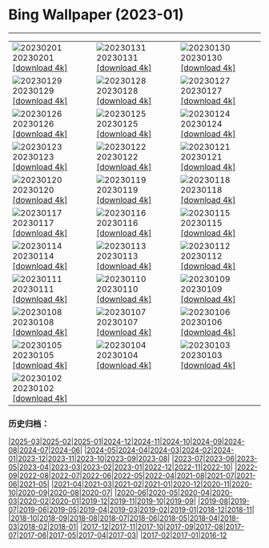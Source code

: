 # Bing Wallpaper (2023-01)
**************

<table><tr><td><img class="wallpaper" src="https://www.bing.com/th?id=OHR.ZebraTrio_EN-GB2876402606_1920x1080.jpg" alt="20230201"> 20230201 <a class="wallpaper_link" href="https://www.bing.com/th?id=OHR.ZebraTrio_EN-GB2876402606_UHD.jpg">[download 4k]</a></td><td><img class="wallpaper" src="https://www.bing.com/th?id=OHR.IceSailingBalaton_EN-GB2490115760_1920x1080.jpg" alt="20230131"> 20230131 <a class="wallpaper_link" href="https://www.bing.com/th?id=OHR.IceSailingBalaton_EN-GB2490115760_UHD.jpg">[download 4k]</a></td><td><img class="wallpaper" src="https://www.bing.com/th?id=OHR.BlackbirdDay_EN-GB2139975898_1920x1080.jpg" alt="20230130"> 20230130 <a class="wallpaper_link" href="https://www.bing.com/th?id=OHR.BlackbirdDay_EN-GB2139975898_UHD.jpg">[download 4k]</a></td></tr><tr><td><img class="wallpaper" src="https://www.bing.com/th?id=OHR.BlueBahamas_EN-GB0144756869_1920x1080.jpg" alt="20230129"> 20230129 <a class="wallpaper_link" href="https://www.bing.com/th?id=OHR.BlueBahamas_EN-GB0144756869_UHD.jpg">[download 4k]</a></td><td><img class="wallpaper" src="https://www.bing.com/th?id=OHR.RedMangrove_EN-GB9709939121_1920x1080.jpg" alt="20230128"> 20230128 <a class="wallpaper_link" href="https://www.bing.com/th?id=OHR.RedMangrove_EN-GB9709939121_UHD.jpg">[download 4k]</a></td><td><img class="wallpaper" src="https://www.bing.com/th?id=OHR.SilburySnow_EN-GB7786178498_1920x1080.jpg" alt="20230127"> 20230127 <a class="wallpaper_link" href="https://www.bing.com/th?id=OHR.SilburySnow_EN-GB7786178498_UHD.jpg">[download 4k]</a></td></tr><tr><td><img class="wallpaper" src="https://www.bing.com/th?id=OHR.BirksofAberfeldy_EN-GB8048956008_1920x1080.jpg" alt="20230126"> 20230126 <a class="wallpaper_link" href="https://www.bing.com/th?id=OHR.BirksofAberfeldy_EN-GB8048956008_UHD.jpg">[download 4k]</a></td><td><img class="wallpaper" src="https://www.bing.com/th?id=OHR.ColleSantaLucia_EN-GB8153836108_1920x1080.jpg" alt="20230125"> 20230125 <a class="wallpaper_link" href="https://www.bing.com/th?id=OHR.ColleSantaLucia_EN-GB8153836108_UHD.jpg">[download 4k]</a></td><td><img class="wallpaper" src="https://www.bing.com/th?id=OHR.SunriseMoai_EN-GB8250494990_1920x1080.jpg" alt="20230124"> 20230124 <a class="wallpaper_link" href="https://www.bing.com/th?id=OHR.SunriseMoai_EN-GB8250494990_UHD.jpg">[download 4k]</a></td></tr><tr><td><img class="wallpaper" src="https://www.bing.com/th?id=OHR.YearRabbit_EN-GB8377224624_1920x1080.jpg" alt="20230123"> 20230123 <a class="wallpaper_link" href="https://www.bing.com/th?id=OHR.YearRabbit_EN-GB8377224624_UHD.jpg">[download 4k]</a></td><td><img class="wallpaper" src="https://www.bing.com/th?id=OHR.HuggingKanga_EN-GB8617406412_1920x1080.jpg" alt="20230122"> 20230122 <a class="wallpaper_link" href="https://www.bing.com/th?id=OHR.HuggingKanga_EN-GB8617406412_UHD.jpg">[download 4k]</a></td><td><img class="wallpaper" src="https://www.bing.com/th?id=OHR.FalklandKings_EN-GB8693899023_1920x1080.jpg" alt="20230121"> 20230121 <a class="wallpaper_link" href="https://www.bing.com/th?id=OHR.FalklandKings_EN-GB8693899023_UHD.jpg">[download 4k]</a></td></tr><tr><td><img class="wallpaper" src="https://www.bing.com/th?id=OHR.SFFParkCity_EN-GB8913820125_1920x1080.jpg" alt="20230120"> 20230120 <a class="wallpaper_link" href="https://www.bing.com/th?id=OHR.SFFParkCity_EN-GB8913820125_UHD.jpg">[download 4k]</a></td><td><img class="wallpaper" src="https://www.bing.com/th?id=OHR.WhiteSands_EN-GB9091743710_1920x1080.jpg" alt="20230119"> 20230119 <a class="wallpaper_link" href="https://www.bing.com/th?id=OHR.WhiteSands_EN-GB9091743710_UHD.jpg">[download 4k]</a></td><td><img class="wallpaper" src="https://www.bing.com/th?id=OHR.SessileOaks_EN-GB9173929879_1920x1080.jpg" alt="20230118"> 20230118 <a class="wallpaper_link" href="https://www.bing.com/th?id=OHR.SessileOaks_EN-GB9173929879_UHD.jpg">[download 4k]</a></td></tr><tr><td><img class="wallpaper" src="https://www.bing.com/th?id=OHR.BlackrockCottage_EN-GB9287656092_1920x1080.jpg" alt="20230117"> 20230117 <a class="wallpaper_link" href="https://www.bing.com/th?id=OHR.BlackrockCottage_EN-GB9287656092_UHD.jpg">[download 4k]</a></td><td><img class="wallpaper" src="https://www.bing.com/th?id=OHR.Turku_EN-GB9433162761_1920x1080.jpg" alt="20230116"> 20230116 <a class="wallpaper_link" href="https://www.bing.com/th?id=OHR.Turku_EN-GB9433162761_UHD.jpg">[download 4k]</a></td><td><img class="wallpaper" src="https://www.bing.com/th?id=OHR.DonkeyFeast_EN-GB7125186389_1920x1080.jpg" alt="20230115"> 20230115 <a class="wallpaper_link" href="https://www.bing.com/th?id=OHR.DonkeyFeast_EN-GB7125186389_UHD.jpg">[download 4k]</a></td></tr><tr><td><img class="wallpaper" src="https://www.bing.com/th?id=OHR.Pneumatocysts_EN-GB9676187936_1920x1080.jpg" alt="20230114"> 20230114 <a class="wallpaper_link" href="https://www.bing.com/th?id=OHR.Pneumatocysts_EN-GB9676187936_UHD.jpg">[download 4k]</a></td><td><img class="wallpaper" src="https://www.bing.com/th?id=OHR.RumeliHisari_EN-GB9295498578_1920x1080.jpg" alt="20230113"> 20230113 <a class="wallpaper_link" href="https://www.bing.com/th?id=OHR.RumeliHisari_EN-GB9295498578_UHD.jpg">[download 4k]</a></td><td><img class="wallpaper" src="https://www.bing.com/th?id=OHR.GodrevyRocks_EN-GB8938156788_1920x1080.jpg" alt="20230112"> 20230112 <a class="wallpaper_link" href="https://www.bing.com/th?id=OHR.GodrevyRocks_EN-GB8938156788_UHD.jpg">[download 4k]</a></td></tr><tr><td><img class="wallpaper" src="https://www.bing.com/th?id=OHR.HummockIce_EN-GB8026049524_1920x1080.jpg" alt="20230111"> 20230111 <a class="wallpaper_link" href="https://www.bing.com/th?id=OHR.HummockIce_EN-GB8026049524_UHD.jpg">[download 4k]</a></td><td><img class="wallpaper" src="https://www.bing.com/th?id=OHR.HohenzollernBurg_EN-GB7458716248_1920x1080.jpg" alt="20230110"> 20230110 <a class="wallpaper_link" href="https://www.bing.com/th?id=OHR.HohenzollernBurg_EN-GB7458716248_UHD.jpg">[download 4k]</a></td><td><img class="wallpaper" src="https://www.bing.com/th?id=OHR.Breckenridge_EN-GB6966307043_1920x1080.jpg" alt="20230109"> 20230109 <a class="wallpaper_link" href="https://www.bing.com/th?id=OHR.Breckenridge_EN-GB6966307043_UHD.jpg">[download 4k]</a></td></tr><tr><td><img class="wallpaper" src="https://www.bing.com/th?id=OHR.Mohair_EN-GB2989442794_1920x1080.jpg" alt="20230108"> 20230108 <a class="wallpaper_link" href="https://www.bing.com/th?id=OHR.Mohair_EN-GB2989442794_UHD.jpg">[download 4k]</a></td><td><img class="wallpaper" src="https://www.bing.com/th?id=OHR.BlackFell_EN-GB2718141363_1920x1080.jpg" alt="20230107"> 20230107 <a class="wallpaper_link" href="https://www.bing.com/th?id=OHR.BlackFell_EN-GB2718141363_UHD.jpg">[download 4k]</a></td><td><img class="wallpaper" src="https://www.bing.com/th?id=OHR.HIISSF_EN-GB1465326330_1920x1080.jpg" alt="20230106"> 20230106 <a class="wallpaper_link" href="https://www.bing.com/th?id=OHR.HIISSF_EN-GB1465326330_UHD.jpg">[download 4k]</a></td></tr><tr><td><img class="wallpaper" src="https://www.bing.com/th?id=OHR.Perihelion_EN-GB1127186181_1920x1080.jpg" alt="20230105"> 20230105 <a class="wallpaper_link" href="https://www.bing.com/th?id=OHR.Perihelion_EN-GB1127186181_UHD.jpg">[download 4k]</a></td><td><img class="wallpaper" src="https://www.bing.com/th?id=OHR.SandhillSleeping_EN-GB0400905229_1920x1080.jpg" alt="20230104"> 20230104 <a class="wallpaper_link" href="https://www.bing.com/th?id=OHR.SandhillSleeping_EN-GB0400905229_UHD.jpg">[download 4k]</a></td><td><img class="wallpaper" src="https://www.bing.com/th?id=OHR.EileanDonanDawn_EN-GB9569090895_1920x1080.jpg" alt="20230103"> 20230103 <a class="wallpaper_link" href="https://www.bing.com/th?id=OHR.EileanDonanDawn_EN-GB9569090895_UHD.jpg">[download 4k]</a></td></tr><tr><td><img class="wallpaper" src="https://www.bing.com/th?id=OHR.NorwayNYD_EN-GB8782500376_1920x1080.jpg" alt="20230102"> 20230102 <a class="wallpaper_link" href="https://www.bing.com/th?id=OHR.NorwayNYD_EN-GB8782500376_UHD.jpg">[download 4k]</a></td><td></td><td></td></tr></table>

### 历史归档：

|[2025-03](/../2025-03/2025-03.md)|[2025-02](/../2025-02/2025-02.md)|[2025-01](/../2025-01/2025-01.md)|[2024-12](/../2024-12/2024-12.md)|[2024-11](/../2024-11/2024-11.md)|[2024-10](/../2024-10/2024-10.md)|[2024-09](/../2024-09/2024-09.md)|[2024-08](/../2024-08/2024-08.md)|[2024-07](/../2024-07/2024-07.md)|[2024-06](/../2024-06/2024-06.md)|
|[2024-05](/../2024-05/2024-05.md)|[2024-04](/../2024-04/2024-04.md)|[2024-03](/../2024-03/2024-03.md)|[2024-02](/../2024-02/2024-02.md)|[2024-01](/../2024-01/2024-01.md)|[2023-12](/../2023-12/2023-12.md)|[2023-11](/../2023-11/2023-11.md)|[2023-10](/../2023-10/2023-10.md)|[2023-09](/../2023-09/2023-09.md)|[2023-08](/../2023-08/2023-08.md)|
|[2023-07](/../2023-07/2023-07.md)|[2023-06](/../2023-06/2023-06.md)|[2023-05](/../2023-05/2023-05.md)|[2023-04](/../2023-04/2023-04.md)|[2023-03](/../2023-03/2023-03.md)|[2023-02](/../2023-02/2023-02.md)|[2023-01](/2023-01.md)|[2022-12](/../2022-12/2022-12.md)|[2022-11](/../2022-11/2022-11.md)|[2022-10](/../2022-10/2022-10.md)|
|[2022-09](/../2022-09/2022-09.md)|[2022-08](/../2022-08/2022-08.md)|[2022-07](/../2022-07/2022-07.md)|[2022-06](/../2022-06/2022-06.md)|[2022-05](/../2022-05/2022-05.md)|[2022-04](/../2022-04/2022-04.md)|[2021-08](/../2021-08/2021-08.md)|[2021-07](/../2021-07/2021-07.md)|[2021-06](/../2021-06/2021-06.md)|[2021-05](/../2021-05/2021-05.md)|
|[2021-04](/../2021-04/2021-04.md)|[2021-03](/../2021-03/2021-03.md)|[2021-02](/../2021-02/2021-02.md)|[2021-01](/../2021-01/2021-01.md)|[2020-12](/../2020-12/2020-12.md)|[2020-11](/../2020-11/2020-11.md)|[2020-10](/../2020-10/2020-10.md)|[2020-09](/../2020-09/2020-09.md)|[2020-08](/../2020-08/2020-08.md)|[2020-07](/../2020-07/2020-07.md)|
|[2020-06](/../2020-06/2020-06.md)|[2020-05](/../2020-05/2020-05.md)|[2020-04](/../2020-04/2020-04.md)|[2020-03](/../2020-03/2020-03.md)|[2020-02](/../2020-02/2020-02.md)|[2020-01](/../2020-01/2020-01.md)|[2019-12](/../2019-12/2019-12.md)|[2019-11](/../2019-11/2019-11.md)|[2019-10](/../2019-10/2019-10.md)|[2019-09](/../2019-09/2019-09.md)|
|[2019-08](/../2019-08/2019-08.md)|[2019-07](/../2019-07/2019-07.md)|[2019-06](/../2019-06/2019-06.md)|[2019-05](/../2019-05/2019-05.md)|[2019-04](/../2019-04/2019-04.md)|[2019-03](/../2019-03/2019-03.md)|[2019-02](/../2019-02/2019-02.md)|[2019-01](/../2019-01/2019-01.md)|[2018-12](/../2018-12/2018-12.md)|[2018-11](/../2018-11/2018-11.md)|
|[2018-10](/../2018-10/2018-10.md)|[2018-09](/../2018-09/2018-09.md)|[2018-08](/../2018-08/2018-08.md)|[2018-07](/../2018-07/2018-07.md)|[2018-06](/../2018-06/2018-06.md)|[2018-05](/../2018-05/2018-05.md)|[2018-04](/../2018-04/2018-04.md)|[2018-03](/../2018-03/2018-03.md)|[2018-02](/../2018-02/2018-02.md)|[2018-01](/../2018-01/2018-01.md)|
|[2017-12](/../2017-12/2017-12.md)|[2017-11](/../2017-11/2017-11.md)|[2017-10](/../2017-10/2017-10.md)|[2017-09](/../2017-09/2017-09.md)|[2017-08](/../2017-08/2017-08.md)|[2017-07](/../2017-07/2017-07.md)|[2017-06](/../2017-06/2017-06.md)|[2017-05](/../2017-05/2017-05.md)|[2017-04](/../2017-04/2017-04.md)|[2017-03](/../2017-03/2017-03.md)|
|[2017-02](/../2017-02/2017-02.md)|[2017-01](/../2017-01/2017-01.md)|[2016-12](/../2016-12/2016-12.md)